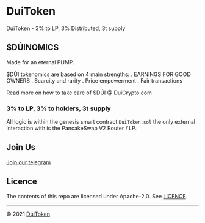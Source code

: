 # DuiToken

DúiToken - 3% to LP, 3% Distributed, 3t supply

## $DÚINOMICS

Made for an eternal PUMP.

$DÚI tokenomics are based on 4 main strengths:
    . EARNINGS FOR GOOD OWNERS
    . Scarcity and rarity
    . Price empowerment
    . Fair transactions

Read more on how to take care of $DÚI @ DuiCrypto.com

### 3% to LP, 3% to holders, 3t supply
All logic is within the genesis smart contract ```DuiToken.sol``` the only external interaction with is the PancakeSwap V2 Router / LP.

## Join Us
[Join our telegram](https://t.me/DuiCoinOfficial)

## Licence

The contents of this repo are licensed under Apache-2.0. See [LICENCE](https://github.com/DuiToken/DuiToken/LICENCE).

-----

© 2021 [DúiToken](https://DuiCrypto.com)
